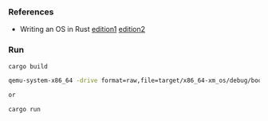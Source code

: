### References
- Writing an OS in Rust [edition1](https://os.phil-opp.com/edition-1/) [edition2](https://os.phil-opp.com/)


### Run

```bash
cargo build

qemu-system-x86_64 -drive format=raw,file=target/x86_64-xm_os/debug/bootimage-xm_os.bin

or

cargo run
```